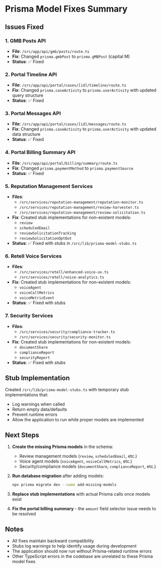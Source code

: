 # Prisma Model Fixes Summary

## Issues Fixed

### 1. GMB Posts API

- **File**: `/src/app/api/gmb/posts/route.ts`
- **Fix**: Changed `prisma.gmbPost` to `prisma.gMBPost` (capital M)
- **Status**: ✅ Fixed

### 2. Portal Timeline API

- **File**: `/src/app/api/portal/cases/[id]/timeline/route.ts`
- **Fix**: Changed `prisma.caseActivity` to `prisma.userActivity` with updated query structure
- **Status**: ✅ Fixed

### 3. Portal Messages API

- **File**: `/src/app/api/portal/cases/[id]/messages/route.ts`
- **Fix**: Changed `prisma.caseActivity` to `prisma.userActivity` with updated data structure
- **Status**: ✅ Fixed

### 4. Portal Billing Summary API

- **File**: `/src/app/api/portal/billing/summary/route.ts`
- **Fix**: Changed `prisma.paymentMethod` to `prisma.paymentSource`
- **Status**: ✅ Fixed

### 5. Reputation Management Services

- **Files**:
  - `/src/services/reputation-management/reputation-monitor.ts`
  - `/src/services/reputation-management/review-harvester.ts`
  - `/src/services/reputation-management/review-solicitation.ts`
- **Fix**: Created stub implementations for non-existent models:
  - `review`
  - `scheduledEmail`
  - `reviewSolicitationTracking`
  - `reviewSolicitationOptOut`
- **Status**: ✅ Fixed with stubs in `/src/lib/prisma-model-stubs.ts`

### 6. Retell Voice Services

- **Files**:
  - `/src/services/retell/enhanced-voice-ux.ts`
  - `/src/services/retell/voice-analytics.ts`
- **Fix**: Created stub implementations for non-existent models:
  - `voiceAgent`
  - `voiceCallMetrics`
  - `voiceMetricEvent`
- **Status**: ✅ Fixed with stubs

### 7. Security Services

- **Files**:
  - `/src/services/security/compliance-tracker.ts`
  - `/src/services/security/security-monitor.ts`
- **Fix**: Created stub implementations for non-existent models:
  - `documentShare`
  - `complianceReport`
  - `securityReport`
- **Status**: ✅ Fixed with stubs

## Stub Implementation

Created `/src/lib/prisma-model-stubs.ts` with temporary stub implementations that:

- Log warnings when called
- Return empty data/defaults
- Prevent runtime errors
- Allow the application to run while proper models are implemented

## Next Steps

1. **Create the missing Prisma models** in the schema:

   - Review management models (`review`, `scheduledEmail`, etc.)
   - Voice agent models (`voiceAgent`, `voiceCallMetrics`, etc.)
   - Security/compliance models (`documentShare`, `complianceReport`, etc.)

2. **Run database migration** after adding models:

   ```bash
   npx prisma migrate dev --name add-missing-models
   ```

3. **Replace stub implementations** with actual Prisma calls once models exist

4. **Fix the portal billing summary** - the `amount` field selector issue needs to be resolved

## Notes

- All fixes maintain backward compatibility
- Stubs log warnings to help identify usage during development
- The application should now run without Prisma-related runtime errors
- Other TypeScript errors in the codebase are unrelated to these Prisma model fixes
